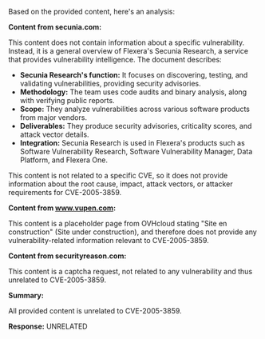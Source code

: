 Based on the provided content, here's an analysis:

**Content from secunia.com:**

This content does not contain information about a specific vulnerability. Instead, it is a general overview of Flexera's Secunia Research, a service that provides vulnerability intelligence. The document describes:

*   **Secunia Research's function:** It focuses on discovering, testing, and validating vulnerabilities, providing security advisories.
*   **Methodology:** The team uses code audits and binary analysis, along with verifying public reports.
*   **Scope:** They analyze vulnerabilities across various software products from major vendors.
*   **Deliverables:** They produce security advisories, criticality scores, and attack vector details.
*   **Integration:** Secunia Research is used in Flexera's products such as Software Vulnerability Research, Software Vulnerability Manager, Data Platform, and Flexera One.

This content is not related to a specific CVE, so it does not provide information about the root cause, impact, attack vectors, or attacker requirements for CVE-2005-3859.

**Content from www.vupen.com:**

This content is a placeholder page from OVHcloud stating "Site en construction" (Site under construction), and therefore does not provide any vulnerability-related information relevant to CVE-2005-3859.

**Content from securityreason.com:**

This content is a captcha request, not related to any vulnerability and thus unrelated to CVE-2005-3859.

**Summary:**

All provided content is unrelated to CVE-2005-3859.

**Response:** UNRELATED